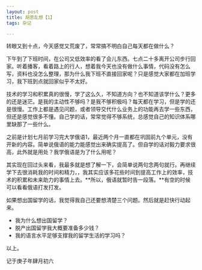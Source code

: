 ```yaml
---
layout: post
title: 胡思乱想【1】
tags: 杂记

---
```


转眼又到十点，今天感觉又荒废了，常常搞不明白自己每天都在做什么？

<!--more-->
下午到了下班时间，在公司又低效率的看了会儿东西。七点二十多离开公司步行回家。听着播客，看着路上的行人，想着我今天也没有做什么事情，代码没有怎么写，资料也没怎么整理，那为什么我下班不直接回家呢？只是感觉大家都在加班学习，我下班到点就回家似乎不太好。

技术的学习和积累真的很慢，学了这么久，不知道方向？也不知道该学什么？更多的还是迷茫。是我的主动性不够吗？是我不够积极吗？每天都在学习，但是学的还是很慢。工作上都是遇见问题，或者领导交代什么业务上的功能再去学一些东西，但还是感觉很多不懂。自己学的话，常常觉得不够系统，总感觉自己的知识体系哪里缺那了一些什么。

之前是计划七月前学习完大学俄语1，最近两个月一直都在巩固前九个单元，没有开新的内容。简单说俄语的能力能感觉出来确实提高了。但自学的话对毅力要求很高，此外就是用处？我学俄语是为了什么用呢？

其实现在回过头来看，我最多就是想了解一下，会简单说两句念两句就行。再继续学下去很消耗我的时间和精力，，我其实应该多花些时间到提高工作上的效率，技术的积累和未来助力的事情上去。**所以，俄语就暂时告一段落。**有空的时候可以看看俄语打发打发。

如果想出国留学的话，我觉得我自己还要想清楚三个问题。然后就是赶快行动起来。
- 我为什么想出国留学？
- 脱产出国留学我大概要准备多少钱？
- 我的语言水平足够支撑我的留学生活的学习吗？

以上。

记于庚子年肆月初六